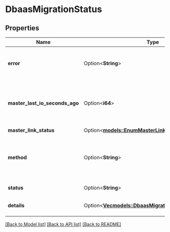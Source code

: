 # DbaasMigrationStatus

## Properties

Name | Type | Description | Notes
------------ | ------------- | ------------- | -------------
**error** | Option<**String**> | Error message in case that migration has failed | [optional]
**master_last_io_seconds_ago** | Option<**i64**> | Redis only: how many seconds since last I/O with redis master | [optional]
**master_link_status** | Option<[**models::EnumMasterLinkStatus**](enum-master-link-status.md)> |  | [optional]
**method** | Option<**String**> | Migration method. Empty in case of multiple methods or error | [optional]
**status** | Option<**String**> | Migration status | [optional]
**details** | Option<[**Vec<models::DbaasMigrationStatusDetailsInner>**](dbaas_migration_status_details_inner.md)> | Migration status per database | [optional]

[[Back to Model list]](../README.md#documentation-for-models) [[Back to API list]](../README.md#documentation-for-api-endpoints) [[Back to README]](../README.md)


